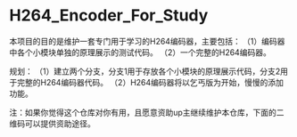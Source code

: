 # H264_Encoder_For_Study
本项目的目的是维护一套专门用于学习的H264编码器，主要包括：
（1）编码器中各个小模块单独的原理展示的测试代码。
（2）一个完整的H264编码器。

 规划：
 （1）建立两个分支，分支1用于存放各个小模块的原理展示代码，分支2用于完整的H264编码器代码。
 （2）H264编码器将以乞丐版为开始，慢慢的添加功能。


 注：如果你觉得这个仓库对你有用，且愿意资助up主继续维护本仓库，下面的二维码可以提供资助途径。
